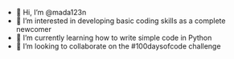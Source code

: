 - 👋 Hi, I’m @mada123n
- 👀 I’m interested in developing basic coding skills as a complete newcomer
- 🌱 I’m currently learning how to write simple code in Python
- 💞️ I’m looking to collaborate on the #100daysofcode challenge

<!---
mada123n/mada123n is a ✨ special ✨ repository because its `README.md` (this file) appears on your GitHub profile.
You can click the Preview link to take a look at your changes.
--->
